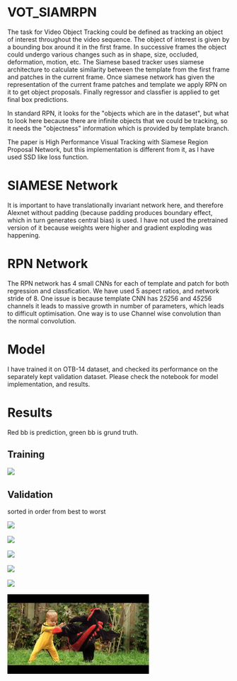 # VOT_SIAMRPN
The task for Video Object Tracking could be defined as tracking an object of interest throughout the video sequence. The object of interest is given by a bounding box around it in the first frame. In successive frames the object could undergo various changes such as in shape, size, occluded, deformation, motion, etc. The Siamese based tracker uses siamese architecture to calculate similarity between the template from the first frame and patches in the current frame. Once siamese network has given the representation of the current frame patches and template we apply RPN on it to get object proposals. Finally regressor and classfier is applied to get final box predictions. 


In standard RPN, it looks for the "objects which are in the dataset", but what to look here because there are infinite objects 
that we could be tracking, so it needs the "objectness" information which is provided by template branch.

The paper is High Performance Visual Tracking with Siamese Region Proposal Network, but this implementation is different from it, as I have used SSD like loss function.


# SIAMESE Network
It is important to have translationally invariant network here, and therefore Alexnet without padding (because padding produces boundary effect, which in turn generates central bias) is used. I have not used the pretrained version of it because weights were higher and gradient exploding was happening. 

# RPN Network
The RPN network has 4 small CNNs for each of template and patch for both regression and classfication. We have used 5 aspect ratios, and network stride of 8.
One issue is because template CNN has 2*5*256 and 4*5*256 channels it leads to massive growth in number of parameters, which leads to difficult optimisation. One way is to use Channel wise convolution than the normal convolution.

# Model
I have trained it on OTB-14 dataset, and checked its performance on the separately kept validation dataset.
Please check the notebook for model implementation, and results. 

# Results
Red bb is prediction, green bb is grund truth.

## Training
![](Videos/training/Woman.gif)

## Validation
sorted in order from best to worst

![](Videos/validation/David2.gif)

<img src="Videos/validation/David2.gif" width="700"/>

![](Videos/validation/Coke.gif)

![](Videos/validation/FaceOcc1.gif)

![](Videos/validation/Surfer.gif)

![](Videos/validation/DragonBaby.gif)
